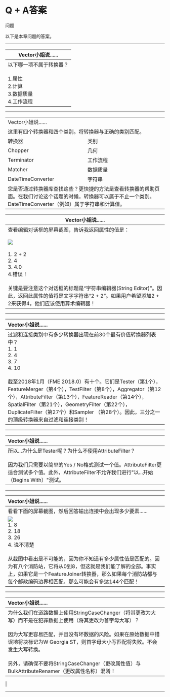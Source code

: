 # Q + A答案

 问题

以下是本章问题的答案。

---

| Vector小姐说...... |
|--- |
| 以下哪一项不属于转换器？<br><br>1.属性<br>  2.计算<br>  3.数据质量<br>  4.工作流程<br>    |

---

<table>
<tr>
<td colspan="2">
<font style="vertical-align: inherit;">
Vector小姐说......
</font></td>
</tr>
<tr>
<td colspan="2"><font style="vertical-align: inherit;">
这里有四个转换器和四个类别。</font><font style="vertical-align: inherit;">将转换器与正确的类别匹配。
</font>
 </td>
</tr>
<tr><td width="50%"><font style="vertical-align: inherit;">转换器</font></td><td><font style="vertical-align: inherit;">类别</font></td></tr>
<tr><td><font style="vertical-align: inherit;">Chopper</font></td><td><font style="vertical-align: inherit;">几何</font></font></td></tr>
<tr><td><font style="vertical-align: inherit;">Terminator</font></td><td><font style="vertical-align: inherit;">工作流程</font></td></tr>
<tr><td><font style="vertical-align: inherit;">Matcher</font></td><td><font style="vertical-align: inherit;">数据质量</font></td></tr>
<tr><td><font style="vertical-align: inherit;">DateTimeConverter</font></td><td><font style="vertical-align: inherit;">字符串</font></td></tr>
<tr>
<td colspan="2"><font style="vertical-align: inherit;">
您是否通过转换器库查找这些？更快捷的方法是查看转换器的帮助页面。在我们讨论这个话题的时候，转换器可以属于不止一个类别。DateTimeConverter（例如）属于字符串和计算值。</font>
 </td>
</tr>
</table>

| Vector小姐说...... |
| --- |
| 查看编辑对话框的屏幕截图，告诉我返回属性的值是：<br><br><img src="./Images/Img4.021.AttributeManagerMissVectorQuestion.png"><br><br>1. 2 + 2<br>2. 4<br>3. 4.0<br>4.错误！<br><br>关键是要注意这个对话框的标题是“字符串编辑器\(String Editor\)”。因此，返回此属性的值将是文字字符串“2 + 2”。如果用户希望添加2 + 2来获得4，他们应该使用算术编辑器！ |

---

| Vector小姐说......  |
| :--- |
| 过滤和连接类别中有多少转换器出现在前30个最有价值转换器列表中？<br> 1. 1<br>  2. 4<br>  3. 7<br> 4. 10<br><br>截至2018年1月（FME 2018.0）有十个。它们是Tester（第1个），FeatureMerger（第4个），TestFilter（第8个），Aggregator（第12个），AttributeFilter（第13个），FeatureReader（第14个），SpatialFilter（第21个），GeometryFilter（第22个），DuplicateFilter（第27个）和Sampler （第28个）。因此，三分之一的顶级转换器来自过滤和连接类别！<br>   |

---

| Vector小姐说......   |
| :--- |
| 所以...为什么是Tester呢？为什么不使用AttributeFilter？<br><br>  因为我们只需要以简单的Yes / No格式测试一个值。AttributeFilter更适合测试多个值。此外，AttributeFilter不允许我们进行"以...开始（Begins With）"测试。   |

---

| Vector小姐说...... |
| :--- |
| 看看下面的屏幕截图，然后回答输出连接中会出现多少要素......  <br> 
[![](../../.gitbook/assets/img4.061.featuremergerquestion.png)](https://github.com/safesoftware/FMETraining/blob/Desktop-Basic-2018/DesktopBasic4Transformers/Images/Img4.061.FeatureMergerQuestion.png)  <br>1. 8  <br>2. 18  <br>3. 26  <br>4. 说不清楚<br><br>从截图中看出是不可能的，因为你不知道有多少属性值是匹配的。因为有八个消防站，它将从0到8，但这就是我们能了解的全部。事实上，如果它是一个FeatureJoiner转换器，那么如果每个消防站都与每个邮政编码边界相匹配，那么可能会有多达144个匹配！   |

---

| Vector小姐说...... |
| :--- |
| 为什么我们在道路数据上使用StringCaseChanger（将其更改为大写）而不是在犯罪数据上使用（将其更改为首字母大写）？<br><br>因为大写更容易匹配，并且没有坏数据的风险。如果在原始数据中错误地将块标记为W Georgia ST，则首字母大小写匹配将失败。不会发生大写转换。<br><br>另外，请确保不要将StringCaseChanger（更改属性值）与BulkAttributeRenamer（更改属性名称）混淆！<br>
|

---
